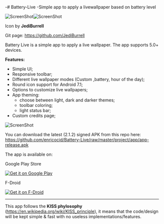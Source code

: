 -# Battery-Live
 -Simple app to apply a livewallpaper based on battery level

![ScreenShot](https://raw.githubusercontent.com/enricocid/Battery-Live/master/art/solid2.png)![ScreenShot](https://raw.githubusercontent.com/enricocid/Battery-Live/master/art/round.png)

Icon by **JediBurrell**

Git page: https://github.com/JediBurrell



Battery Live is a simple app to apply a live wallpaper. 
The app supports 5.0+ devices.

**Features:**

- Simple UI;
- Responsive toolbar;
- Different live wallpaper modes (Custom ,battery, hour of the day);
- Round icon support for Android 7.1;
- Options to customize live wallpapers;
- App theming:
   - choose between light, dark and darker themes;
   - toolbar coloring;
   - light status bar;
- Custom credits page;



![ScreenShot](https://raw.githubusercontent.com/enricocid/Battery-Live/master/art/screens4.png)


You can download the latest (2.1.2) signed APK from this repo here: https://github.com/enricocid/Battery-Live/raw/master/project/app/app-release.apk


The app is available on:

Google Play Store

<a href="https://play.google.com/store/apps/details?id=com.enrico.earthquake.batterysimplysolid">
  <img alt="Get it on Google Play"       src="https://raw.githubusercontent.com/enricocid/Storage-USB/master/art/gplay.png" />
</a>
 
F-Droid
 
<a href="https://f-droid.org/repository/browse/?fdid=com.enrico.earthquake.batterysimplysolid">
  <img alt="Get it on F-Droid"       src="https://raw.githubusercontent.com/enricocid/Storage-USB/master/art/fdroid.png" />
</a>




-------------------
This app follows the **KISS phylosophy** (https://en.wikipedia.org/wiki/KISS_principle), it means that the code/design will be kept simple & fast with no useless implementations/features.
